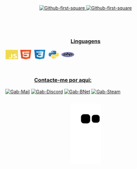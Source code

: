 <div id="main-dashboard" align="center">
    <a href="http://github.com/Gabmagnus">
    <img height="180em" src="https://github-readme-stats.vercel.app/api?username=Gabmagnus&show_icons=true&theme=radical&include_all_commits" alt="Github-first-square">
    <img height="180em" src="https://github-readme-stats.vercel.app/api/top-langs/?username=Gabmagnus&layout=compact&langs_count=16&show_icons=true&theme=radical" alt="Github-first-square">
</div>
<br>

  ##

<br>
<h3 align="center" style="border-bottom: none">Linguagens</h3>
<div id="lang" align="center" style="display: inline-block">
    <img src="https://raw.githubusercontent.com/devicons/devicon/master/icons/javascript/javascript-plain.svg" alt="Gab-js" height="30" width="40">
    <img src="https://raw.githubusercontent.com/devicons/devicon/master/icons/html5/html5-original.svg" alt="Gab-html" height="30" width="40">
    <img src="https://raw.githubusercontent.com/devicons/devicon/master/icons/css3/css3-original.svg" alt="Gab-css" height="30" width="40">
    <img src="https://raw.githubusercontent.com/devicons/devicon/master/icons/python/python-original.svg" alt="Gab-python" height="30" width="40">
    <img src="https://raw.githubusercontent.com/devicons/devicon/master/icons/php/php-original.svg" alt="Gab-php-learning" height="30" width="40">
</div>
  
  ##
  
<div id="socials" align="center" style="display: inline-block">
    <h3 align="center" style="position: relative">Contacte-me por aqui:</h3>
    <a href=""><img align="center" height="30" src="https://img.shields.io/badge/Gmail-D14836?style=for-the-badge&logo=gmail&logoColor=white" alt="Gab-Mail"></a>
    <a href=""><img align="center" height="30" src="https://img.shields.io/badge/Discord-7289DA?style=for-the-badge&logo=discord&logoColor=white" alt="Gab-Discord"></a>
    <a href=""><img align="center" height="30" src="https://img.shields.io/badge/Battle.net-000?style=for-the-badge&logo=battle.net&logoColor=148EFF" alt="Gab-BNet"></a>
    <a href=""><img align="center" height="30" src="https://img.shields.io/badge/Steam-000000?style=for-the-badge&logo=steam&logoColor=white" alt="Gab-Steam"></a>
</div>

  ##
<div id="snk" align="center">

  ![Snake animation](https://github.com/Gabmagnus/Gabmagnus/blob/output/github-contribution-grid-snake.svg)
  
</div>
